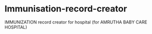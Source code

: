 # Immunisation-record-creator
IMMUNIZATION record creator for hospital (for AMRUTHA BABY CARE HOSPITAL) 
